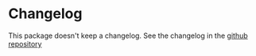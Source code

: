 # Changelog

This package doesn't keep a changelog. See the changelog in the [github repository](https://github.com/MaskingTechnology/jitar/blob/main/CHANGELOG.md)
